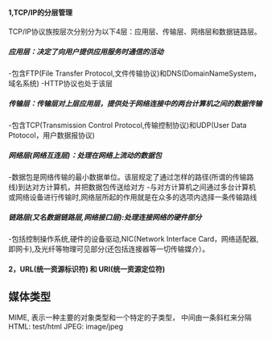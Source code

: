 #### 1,TCP/IP的分层管理
TCP/IP协议族按层次分别分为以下4层：应用层、传输层、网络层和数据链路层。

##### 应用层：决定了向用户提供应用服务时通信的活动
-包含FTP(File Transfer Protocol,文件传输协议)和DNS(DomainNameSystem，域名系统)
-HTTP协议也处于该层
##### 传输层：传输层对上层应用层，提供处于网络连接中的两台计算机之间的数据传输
-包含TCP(Transmission Control Protocol,传输控制协议)和UDP(User Data Ptotocol，用户数据报协议)
##### 网络层(网络互连层)：处理在网络上流动的数据包
-数据包是网络传输的最小数据单位。该层规定了通过怎样的路径(所谓的传输路线)到达对方计算机，并把数据包传送给对方
-与对方计算机之间通过多台计算机或网络设备进行传输时,网络层所起的作用就是在众多的选项内选择一条传输路线
##### 链路层(又名数据链路层,网络接口层):处理连接网络的硬件部分
-包括控制操作系统,硬件的设备驱动,NIC(Network Interface Card，网络适配器,即网卡),及光纤等物理可见部分(还包括连接器等一切传输媒介）。

#### 2，URL(统一资源标识符) 和 URI(统一资源定位符)

## 媒体类型
MIME, 表示一种主要的对象类型和一个特定的子类型， 中间由一条斜杠来分隔
HTML: test/html
JPEG: image/jpeg
